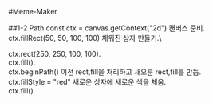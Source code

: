 #Meme-Maker

##1-2 Path
const ctx = canvas.getContext("2d") 캔버스 준비.\
ctx.fillRect(50, 50, 100, 100) 채워진 상자 만들기.\

ctx.rect(250, 250, 100, 100).\
ctx.fill().\
ctx.beginPath() 이전 rect,fill을 처리하고 새오룬 rect,fill를 만듬.\
ctx.fillStyle = "red" 새로운 상자에 새로운 색을 체움.\
ctx.fill()